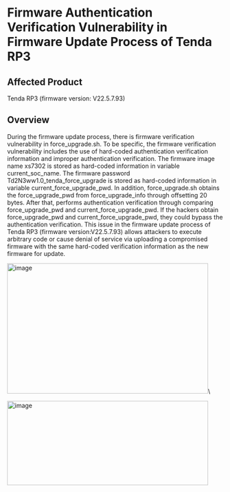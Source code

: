 # Firmware Authentication Verification Vulnerability in Firmware Update Process of Tenda RP3


## Affected Product
Tenda RP3 (firmware version:  V22.5.7.93)

## Overview

During the firmware update process, there is firmware verification vulnerability in force_upgrade.sh. To be specific, the firmware verification vulnerability includes the use of hard-coded authentication verification information and improper authentication verification. The firmware image name xs7302 is stored as hard-coded information in variable current_soc_name. The firmware password Td2N3ww1.0_tenda_force_upgrade is stored as hard-coded information in variable current_force_upgrade_pwd. In addition, force_upgrade.sh obtains the force_upgrade_pwd from force_upgrade_info through offsetting 20 bytes. After that, performs authentication verification through comparing force_upgrade_pwd and current_force_upgrade_pwd. If the hackers obtain force_upgrade_pwd and current_force_upgrade_pwd, they could bypass the authentication verification. This issue in the firmware update process of Tenda RP3 (firmware version:V22.5.7.93) allows attackers to execute arbitrary code or cause denial of service via uploading a compromised firmware with the same hard-coded verification information as the new firmware for update.

<img width="468" height="303" alt="image" src="https://github.com/user-attachments/assets/f75b719d-2165-4558-b46d-46caf2a25bb4" />\

<img width="468" height="196" alt="image" src="https://github.com/user-attachments/assets/8d190b98-8949-42ba-9b4a-a1cfe4e92262" />

